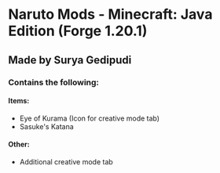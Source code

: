 # Naruto Mods - Minecraft: Java Edition (Forge 1.20.1)
## Made by Surya Gedipudi
### Contains the following:
#### Items:
- Eye of Kurama (Icon for creative mode tab)
- Sasuke's Katana
#### Other:
- Additional creative mode tab